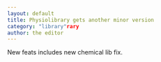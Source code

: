 ```yaml
---
layout: default
title: Physiolibrary gets another minor version
category: "library"rary
author: the editor
---
```


New feats includes new chemical lib fix.